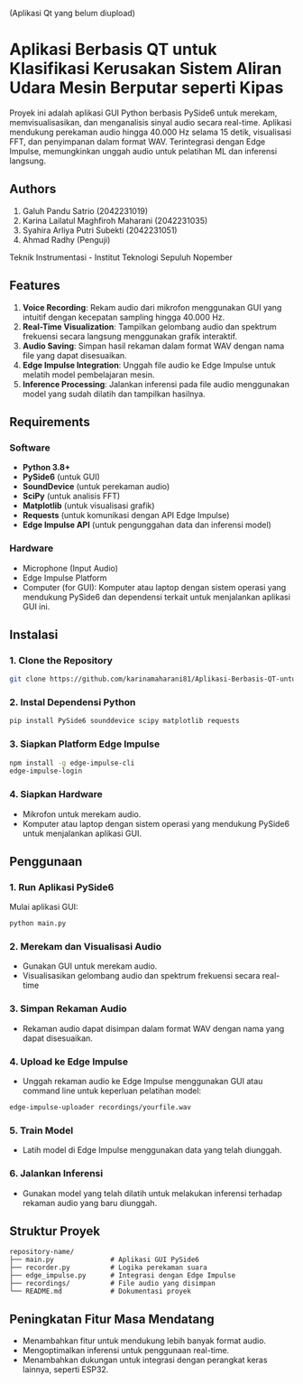 (Aplikasi Qt yang belum diupload)

# Aplikasi Berbasis QT untuk Klasifikasi Kerusakan Sistem Aliran Udara Mesin Berputar seperti Kipas

Proyek ini adalah aplikasi GUI Python berbasis PySide6 untuk merekam, memvisualisasikan, dan menganalisis sinyal audio secara real-time. Aplikasi mendukung perekaman audio hingga 40.000 Hz selama 15 detik, visualisasi FFT, dan penyimpanan dalam format WAV. Terintegrasi dengan Edge Impulse, memungkinkan unggah audio untuk pelatihan ML dan inferensi langsung.

## Authors
1. Galuh Pandu Satrio (2042231019)
2. Karina Lailatul Maghfiroh Maharani (2042231035)
3. Syahira Arliya Putri Subekti (2042231051)
4. Ahmad Radhy (Penguji)

Teknik Instrumentasi - Institut Teknologi Sepuluh Nopember

## Features 

1. **Voice Recording**: Rekam audio dari mikrofon menggunakan GUI yang intuitif dengan kecepatan sampling hingga 40.000 Hz.  
2. **Real-Time Visualization**: Tampilkan gelombang audio dan spektrum frekuensi secara langsung menggunakan grafik interaktif.  
3. **Audio Saving**: Simpan hasil rekaman dalam format WAV dengan nama file yang dapat disesuaikan.  
4. **Edge Impulse Integration**: Unggah file audio ke Edge Impulse untuk melatih model pembelajaran mesin.  
5. **Inference Processing**: Jalankan inferensi pada file audio menggunakan model yang sudah dilatih dan tampilkan hasilnya.  

## Requirements

### Software
- **Python 3.8+**
- **PySide6** (untuk GUI)
- **SoundDevice** (untuk perekaman audio)
- **SciPy** (untuk analisis FFT)
- **Matplotlib** (untuk visualisasi grafik)
- **Requests** (untuk komunikasi dengan API Edge Impulse)
- **Edge Impulse API** (untuk pengunggahan data dan inferensi model)


### Hardware
- Microphone (Input Audio) 
- Edge Impulse Platform 
- Computer (for GUI): Komputer atau laptop dengan sistem operasi yang mendukung PySide6 dan dependensi terkait untuk menjalankan aplikasi GUI ini.

## Instalasi

### 1. Clone the Repository
```bash
git clone https://github.com/karinamaharani81/Aplikasi-Berbasis-QT-untuk-Klasifikasi-Kerusakan-Sistem-Aliran-Udara-Mesin-Berputar-seperti-Kipas
```

### 2. Instal Dependensi Python 
```bash
pip install PySide6 sounddevice scipy matplotlib requests
```

### 3. Siapkan Platform Edge Impulse
```bash
npm install -g edge-impulse-cli
edge-impulse-login
```

### 4. Siapkan Hardware
- Mikrofon untuk merekam audio.
- Komputer atau laptop dengan sistem operasi yang mendukung PySide6 untuk menjalankan aplikasi GUI.

## Penggunaan

### 1. Run Aplikasi PySide6
Mulai aplikasi GUI:
```bash
python main.py
```

### 2. Merekam dan Visualisasi Audio
- Gunakan GUI untuk merekam audio.
- Visualisasikan gelombang audio dan spektrum frekuensi secara real-time

### 3. Simpan Rekaman Audio
- Rekaman audio dapat disimpan dalam format WAV dengan nama yang dapat disesuaikan.

### 4. Upload ke Edge Impulse
- Unggah rekaman audio ke Edge Impulse menggunakan GUI atau command line untuk keperluan pelatihan model:
```bash
edge-impulse-uploader recordings/yourfile.wav
```

### 5. Train Model
- Latih model di Edge Impulse menggunakan data yang telah diunggah.

### 6. Jalankan Inferensi
- Gunakan model yang telah dilatih untuk melakukan inferensi terhadap rekaman audio yang baru diunggah.
## Struktur Proyek
```
repository-name/
├── main.py              # Aplikasi GUI PySide6
├── recorder.py          # Logika perekaman suara
├── edge_impulse.py      # Integrasi dengan Edge Impulse
├── recordings/          # File audio yang disimpan
└── README.md            # Dokumentasi proyek
```

## Peningkatan Fitur Masa Mendatang
- Menambahkan fitur untuk mendukung lebih banyak format audio.
- Mengoptimalkan inferensi untuk penggunaan real-time.
- Menambahkan dukungan untuk integrasi dengan perangkat keras lainnya, seperti ESP32.
